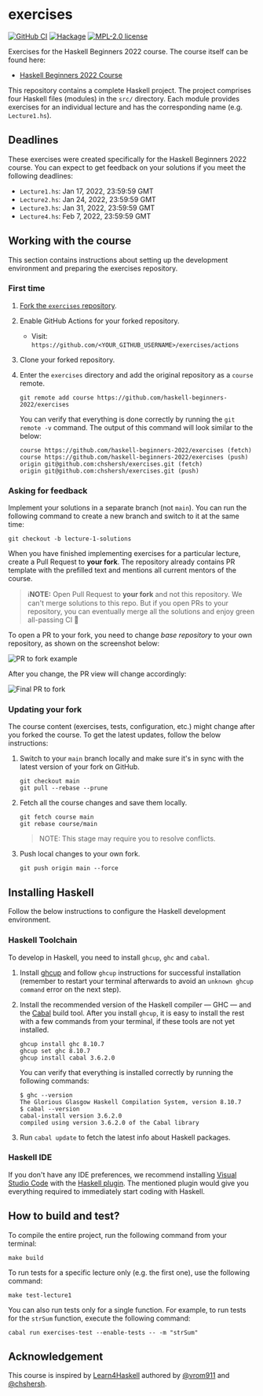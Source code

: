 # exercises

[![GitHub CI](https://github.com/haskell-beginners-2022/exercises/workflows/CI/badge.svg)](https://github.com/haskell-beginners-2022/exercises/actions)
[![Hackage](https://img.shields.io/hackage/v/exercises.svg?logo=haskell)](https://hackage.haskell.org/package/exercises)
[![MPL-2.0 license](https://img.shields.io/badge/license-MPL--2.0-blue.svg)](LICENSE)

Exercises for the Haskell Beginners 2022 course. The course itself can be found here:

* [Haskell Beginners 2022 Course](https://github.com/haskell-beginners-2022/course-plan)

This repository contains a complete Haskell project. The project
comprises four Haskell files (modules) in the `src/` directory. Each
module provides exercises for an individual lecture and has the
corresponding name (e.g. `Lecture1.hs`).

## Deadlines

These exercises were created specifically for the Haskell Beginners
2022 course. You can expect to get feedback on your solutions if you
meet the following deadlines:

* `Lecture1.hs`: Jan 17, 2022, 23:59:59 GMT
* `Lecture2.hs`: Jan 24, 2022, 23:59:59 GMT
* `Lecture3.hs`: Jan 31, 2022, 23:59:59 GMT
* `Lecture4.hs`: Feb  7, 2022, 23:59:59 GMT

## Working with the course

This section contains instructions about setting up the development
environment and preparing the exercises repository.

### First time

1. [Fork the `exercises` repository](https://docs.github.com/en/free-pro-team@latest/github/getting-started-with-github/fork-a-repo).
2. Enable GitHub Actions for your forked repository.
    * Visit: `https://github.com/<YOUR_GITHUB_USERNAME>/exercises/actions`
3. Clone your forked repository.
4. Enter the `exercises` directory and add the original repository as a `course` remote.

    ```shell
    git remote add course https://github.com/haskell-beginners-2022/exercises
    ```

    You can verify that everything is done correctly by running the
    `git remote -v` command. The output of this command will look
    similar to the below:

    ```shell
    course https://github.com/haskell-beginners-2022/exercises (fetch)
    course https://github.com/haskell-beginners-2022/exercises (push)
    origin git@github.com:chshersh/exercises.git (fetch)
    origin git@github.com:chshersh/exercises.git (push)
    ```

### Asking for feedback

Implement your solutions in a separate branch (not `main`). You can
run the following command to create a new branch and switch to it at
the same time:

```shell
git checkout -b lecture-1-solutions
```

When you have finished implementing exercises for a particular lecture,
create a Pull Request to **your fork**. The repository already
contains PR template with the prefilled text and mentions all current
mentors of the course.

> ℹ️**NOTE:** Open Pull Request to **your fork** and not this
> repository. We can't merge solutions to this repo. But if you open
> PRs to your repository, you can eventually merge all the solutions
> and enjoy green all-passing CI 🍏

To open a PR to your fork, you need to change _base repository_ to 
your own repository, as shown on the screenshot below:

![PR to fork example](https://user-images.githubusercontent.com/4276606/147921946-e9b84424-e76f-4f7a-8976-e33564ae1532.png)

After you change, the PR view will change accordingly:

![Final PR to fork](https://user-images.githubusercontent.com/4276606/147922107-78f80f23-e98c-47f8-8cb3-d20a8b2f771d.png)

### Updating your fork

The course content (exercises, tests, configuration, etc.) might
change after you forked the course. To get the latest updates, follow
the below instructions:

1. Switch to your `main` branch locally and make sure it's in sync
   with the latest version of your fork on GitHub.

    ```shell
    git checkout main
    git pull --rebase --prune
    ```

2. Fetch all the course changes and save them locally.

    ```shell
    git fetch course main
    git rebase course/main
    ```

    > NOTE: This stage may require you to resolve conflicts.

3. Push local changes to your own fork.

    ```shell
    git push origin main --force
    ```

## Installing Haskell

Follow the below instructions to configure the Haskell development
environment.

### Haskell Toolchain

To develop in Haskell, you need to install `ghcup`, `ghc` and `cabal`.

1. Install [ghcup](https://www.haskell.org/ghcup/) and follow `ghcup`
   instructions for successful installation (remember to restart your
   terminal afterwards to avoid an `unknown ghcup command` error on
   the next step).
2. Install the recommended version of the Haskell compiler — GHC — and the
   [Cabal](https://www.haskell.org/cabal/) build tool. After you install
   `ghcup`, it is easy to install the rest with a few commands from your
   terminal, if these tools are not yet installed.

    ```shell
    ghcup install ghc 8.10.7
    ghcup set ghc 8.10.7
    ghcup install cabal 3.6.2.0
    ```

	You can verify that everything is installed correctly by running
    the following commands:

    ```shell
    $ ghc --version
    The Glorious Glasgow Haskell Compilation System, version 8.10.7
    $ cabal --version
    cabal-install version 3.6.2.0
    compiled using version 3.6.2.0 of the Cabal library
    ```

4. Run `cabal update` to fetch the latest info about Haskell packages.

### Haskell IDE

If you don't have any IDE preferences, we recommend installing
[Visual Studio Code](https://code.visualstudio.com/download) with the
[Haskell plugin](https://marketplace.visualstudio.com/items?itemName=haskell.haskell).
The mentioned plugin would give you everything required to immediately start coding with Haskell.

## How to build and test?

To compile the entire project, run the following command from your terminal:

```shell
make build
```

To run tests for a specific lecture only (e.g. the first one), use the
following command:

```shell
make test-lecture1
```

You can also run tests only for a single function. For example, to run
tests for the `strSum` function, execute the following command:

```shell
cabal run exercises-test --enable-tests -- -m "strSum"
```

## Acknowledgement

This course is inspired by
[Learn4Haskell](https://github.com/kowainik/learn4haskell) authored by
[@vrom911](https://github.com/vrom911) and
[@chshersh](https://github.com/chshersh).
